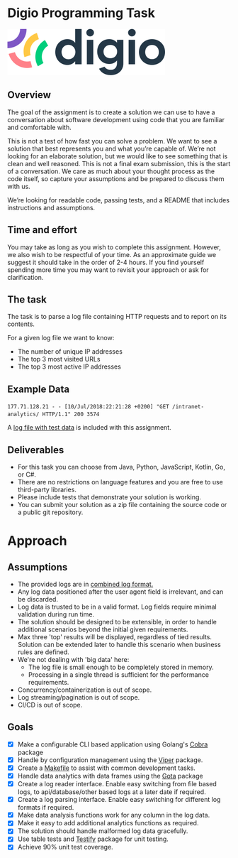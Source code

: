 # Digio Programming Task

![digio logo](assets/images/digio-logo.svg)

## Overview

The goal of the assignment is to create a solution we can use to have a conversation about software
development using code that you are familiar and comfortable with.

This is not a test of how fast you can solve a problem. We want to see a solution that best represents you and what you’re capable of. We’re not looking for an elaborate solution, but we would like to see something that is clean and well reasoned. This is not a final exam submission, this is the start of a conversation. We care as much about your thought process as the code itself, so capture your assumptions and be prepared to discuss them with us.

We’re looking for readable code, passing tests, and a README that includes instructions and assumptions.

## Time and effort

You may take as long as you wish to complete this assignment. However, we also wish to be respectful
of your time. As an approximate guide we suggest it should take in the order of 2-4 hours.
If you find yourself spending more time you may want to revisit your approach or ask for clarification.


## The task

The task is to parse a log file containing HTTP requests and to report on its contents.

For a given log file we want to know:
- The number of unique IP addresses
- The top 3 most visited URLs
- The top 3 most active IP addresses

## Example Data

`177.71.128.21 - - [10/Jul/2018:22:21:28 +0200] "GET /intranet-analytics/ HTTP/1.1" 200 3574`

A [log file with test data](assets/logs/programming-task-example-data.log) is included with this assignment.

## Deliverables

- For this task you can choose from Java, Python, JavaScript, Kotlin, Go, or C#.
- There are no restrictions on language features and you are free to use third-party libraries.
- Please include tests that demonstrate your solution is working.
- You can submit your solution as a zip file containing the source code or a public git repository.

# Approach

## Assumptions

- The provided logs are in [combined log format.](https://httpd.apache.org/docs/2.2/logs.html#combined)
- Any log data positioned after the user agent field is irrelevant, and can be discarded.
- Log data is trusted to be in a valid format. Log fields require minimal validation during run time.
- The solution should be designed to be extensible, in order to handle additional scenarios beyond the initial given requirements.
- Max three 'top' results will be displayed, regardless of tied results. Solution can be extended later to handle this scenario when business rules are defined.
- We're not dealing with 'big data' here:
    - The log file is small enough to be completely stored in memory.
    - Processing in a single thread is sufficient for the performance requirements.
- Concurrency/containerization is out of scope.
- Log streaming/pagination is out of scope.
- CI/CD is out of scope.

## Goals

- [x] Make a configurable CLI based application using Golang's [Cobra](https://github.com/spf13/cobra) package
- [x] Handle by configuration management using the [Viper](https://github.com/spf13/viper) package.
- [x] Create a [Makefile](https://www.gnu.org/software/make/manual/make.html) to assist with common development tasks.
- [x] Handle data analytics with data frames using the [Gota](https://github.com/go-gota/gota) package
- [x] Create a log reader interface. Enable easy switching from file based logs, to api/database/other based logs at a later date if required.
- [x] Create a log parsing interface. Enable easy switching for different log formats if required.
- [x] Make data analysis functions work for any column in the log data. 
- [x] Make it easy to add additional analytics functions as required.
- [x] The solution should handle malformed log data gracefully.
- [x] Use table tests and [Testify](https://github.com/stretchr/testify) package for unit testing.
- [x] Achieve 90% unit test coverage.

